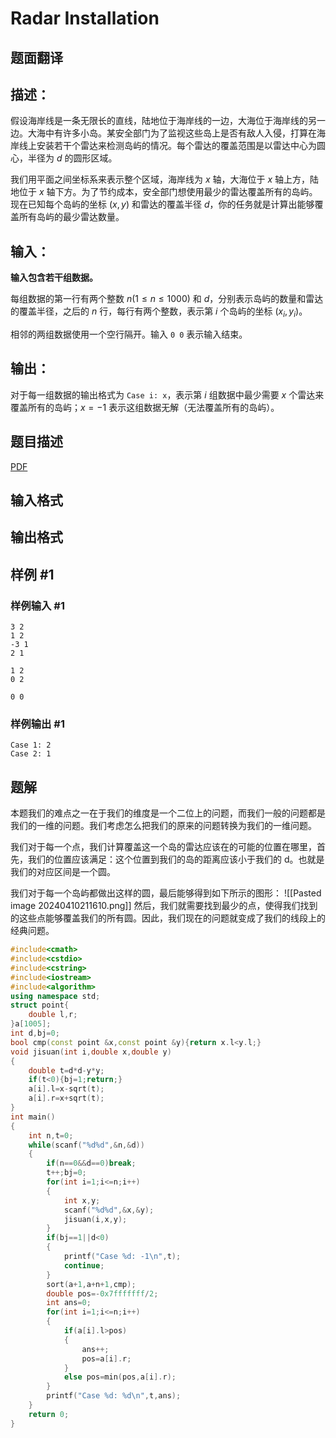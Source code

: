 # Radar Installation

## 题面翻译

## 描述：

假设海岸线是一条无限长的直线，陆地位于海岸线的一边，大海位于海岸线的另一边。大海中有许多小岛。某安全部门为了监视这些岛上是否有敌人入侵，打算在海岸线上安装若干个雷达来检测岛屿的情况。每个雷达的覆盖范围是以雷达中心为圆心，半径为 $d$ 的圆形区域。

我们用平面之间坐标系来表示整个区域，海岸线为 $x$ 轴，大海位于 $x$ 轴上方，陆地位于 $x$ 轴下方。为了节约成本，安全部门想使用最少的雷达覆盖所有的岛屿。现在已知每个岛屿的坐标 $(x,y)$ 和雷达的覆盖半径 $d$，你的任务就是计算出能够覆盖所有岛屿的最少雷达数量。

## 输入：

**输入包含若干组数据。**

每组数据的第一行有两个整数 $n(1 \le n \le 1000)$ 和 $d$，分别表示岛屿的数量和雷达的覆盖半径，之后的 $n$ 行，每行有两个整数，表示第 $i$ 个岛屿的坐标 $(x_i,y_i)$。

相邻的两组数据使用一个空行隔开。输入 $\texttt{0 0}$ 表示输入结束。

## 输出：

对于每一组数据的输出格式为 $\texttt{Case i: x}$，表示第 $i$ 组数据中最少需要 $x$ 个雷达来覆盖所有的岛屿；$x=-1$ 表示这组数据无解（无法覆盖所有的岛屿）。

## 题目描述

[problemUrl]: https://uva.onlinejudge.org/index.php?option=com_onlinejudge&Itemid=8&category=246&page=show_problem&problem=3634

[PDF](https://uva.onlinejudge.org/external/11/p1193.pdf)

## 输入格式

## 输出格式

## 样例 #1

### 样例输入 #1

```
3 2
1 2
-3 1
2 1

1 2
0 2

0 0
```

### 样例输出 #1

```
Case 1: 2
Case 2: 1
```

## 题解
本题我们的难点之一在于我们的维度是一个二位上的问题，而我们一般的问题都是我们的一维的问题。我们考虑怎么把我们的原来的问题转换为我们的一维问题。

我们对于每一个点，我们计算覆盖这一个岛的雷达应该在的可能的位置在哪里，首先，我们的位置应该满足：这个位置到我们的岛的距离应该小于我们的 d。也就是我们的对应区间是一个圆。

我们对于每一个岛屿都做出这样的圆，最后能够得到如下所示的图形：
![[Pasted image 20240410211610.png]]
然后，我们就需要找到最少的点，使得我们找到的这些点能够覆盖我们的所有圆。因此，我们现在的问题就变成了我们的线段上的经典问题。

```cpp
#include<cmath>
#include<cstdio>
#include<cstring>
#include<iostream>
#include<algorithm>
using namespace std;
struct point{
	double l,r;
}a[1005];
int d,bj=0;
bool cmp(const point &x,const point &y){return x.l<y.l;}
void jisuan(int i,double x,double y)
{
	double t=d*d-y*y;
	if(t<0){bj=1;return;}
	a[i].l=x-sqrt(t);
	a[i].r=x+sqrt(t);
}
int main()
{
	int n,t=0;
	while(scanf("%d%d",&n,&d))
	{
		if(n==0&&d==0)break;
		t++;bj=0;
		for(int i=1;i<=n;i++)
		{
			int x,y;
			scanf("%d%d",&x,&y);
			jisuan(i,x,y);
		}
		if(bj==1||d<0)
		{
			printf("Case %d: -1\n",t);
			continue;
		}
		sort(a+1,a+n+1,cmp);
		double pos=-0x7fffffff/2;
		int ans=0;
		for(int i=1;i<=n;i++)
		{
			if(a[i].l>pos)
			{
				ans++;
				pos=a[i].r;
			}
			else pos=min(pos,a[i].r);
		}
		printf("Case %d: %d\n",t,ans);
	}
	return 0;
}

```